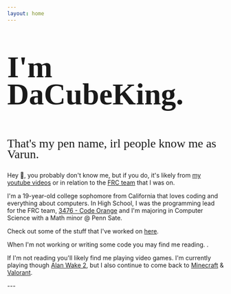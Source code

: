 ```yaml
---
layout: home
---
```

<head>
  <link rel="stylesheet" href="/css/index.css">
</head>


<div style = "line-height: 0.9">
<p style="font-family: 'Dancing Script'; font-size: 5em; font-weight: 700;">I'm DaCubeKing.</p>
<p style="font-family: 'Zeyada'; font-size: 2em;">That's my pen name, irl people know me as Varun. </p>
</div>

Hey 👋, you probably don't know me, but if you do, it's likely from [my youtube videos](yt)
or in relation to the [FRC team](https://github.com/FRC3476/AutoBuilder) that I was on.

I'm a 19-year-old college sophomore from California that loves coding and everything about computers. 
In High School, I was the programming lead for the FRC team, [3476 - Code Orange](http://teamcodeorange.com/) and I'm majoring in Computer Science with a Math minor @ Penn Sate.

Check out some of the stuff that I've worked on [here](/2022/12/01/My-Programming-Projects.html).

<div>
    <span>
    When I'm not working or writing some code you may find me reading.
    </span>
    <span id="currentlyReading"> </span>. 
</div>
<p></p>

If I'm not reading you'll likely find me playing video games. I'm currently playing though [Alan Wake 2](https://www.alanwake.com/), 
but I also continue to come back to [Minecraft](https://dynmap.dacubeking.com/) & [Valorant](https://playvalorant.com/en-us/).

<script>
	fetch(
		'https://books.api.dacubeking.com/currentlyreading',
	)
    .then(function(response) {
        // When the page is loaded convert it to text
        return response.text()
    })
    .then(function(html) {
        if (html.length > 0) {
            document.getElementById("currentlyReading").innerHTML +=  html
        } else {
            document.getElementById("currentlyReading").innerHTML += `Take a look at what I've read <a href="/reading.html">here</a>.`
        }
    })
</script>

<p></p>
---
<div style="line-height:120%;">
    <br>
</div>
